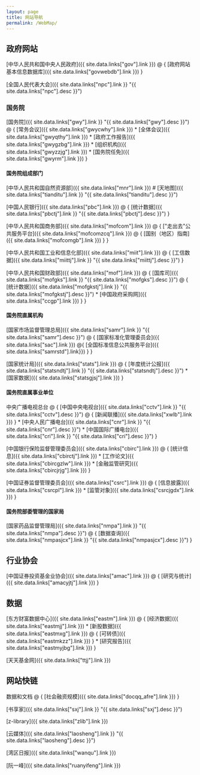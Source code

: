 ```yaml
---
layout: page
title: 网站导航
permalink: /WebMap/
---
```


## 政府网站

[中华人民共和国中央人民政府]({{ site.data.links["gov"].link }}) 
    @ {
        [政府网站基本信息数据库]({{ site.data.links["govwebdb"].link }})
    }

[全国人民代表大会]({{ site.data.links["npc"].link }} "{{ site.data.links["npc"].desc }}")

### 国务院
[国务院]({{ site.data.links["gwy"].link }} "{{ site.data.links["gwy"].desc }}") 
    @ { 
        [常务会议]({{ site.data.links["gwycwhy"].link }}) 
        * [全体会议]({{ site.data.links["gwyqthy"].link }}) 
        * [政府工作报告]({{ site.data.links["gwygzbg"].link }}) 
        * [组织机构]({{ site.data.links["gwyzzjg"].link }}) 
        * [国务院任免]({{ site.data.links["gwyrm"].link }}) 
    }

#### 国务院组成部门

[中华人民共和国自然资源部]({{ site.data.links["mnr"].link }}) # [天地图]({{ site.data.links["tianditu"].link }} "{{ site.data.links["tianditu"].desc }}")

[中国人民银行]({{ site.data.links["pbc"].link }}) 
    @ {
         [统计数据]({{ site.data.links["pbctj"].link }} "{{ site.data.links["pbctj"].desc }}") 
    }

[中华人民共和国商务部]({{ site.data.links["mofcom"].link }}) 
    @ {
        ["走出去"公共服务平台]({{ site.data.links["mofcomzcq"].link }}) 
            @ {
                 [国别（地区）指南]({{ site.data.links["mofcomgb"].link }}) 
            } 
    }

[中华人民共和国工业和信息化部]({{ site.data.links["miit"].link }})
    @ {
        [工信数据]({{ site.data.links["miittj"].link }} "{{ site.data.links["miittj"].desc }}")
    }

[中华人民共和国财政部]({{ site.data.links["mof"].link }}) 
    @ {
        [国库司]({{ site.data.links["mofgks"].link }} "{{ site.data.links["mofgks"].desc }}") 
            @ {
                [统计数据]({{ site.data.links["mofgkstj"].link }} "{{ site.data.links["mofgkstj"].desc }}")
                * [中国政府采购网]({{ site.data.links["ccgp"].link }})
            }
    }

#### 国务院直属机构

[国家市场监督管理总局]({{ site.data.links["samr"].link }} "{{ site.data.links["samr"].desc }}")
    @ {
        [国家标准化管理委员会]({{ site.data.links["sac"].link }})
            @{
                [全国标准信息公共服务平台]({{ site.data.links["samrstd"].link}})
            }
    }

[国家统计局]({{ site.data.links["stats"].link }})
    @ {
        [年度统计公报]({{ site.data.links["statsndtj"].link }} "{{ site.data.links["statsndtj"].desc }}")
        * [国家数据]({{ site.data.links["statsgjsj"].link }})
    }

#### 国务院直属事业单位

中央广播电视总台
    @ {
        [中国中央电视台]({{ site.data.links["cctv"].link }} "{{ site.data.links["cctv"].desc }}")
            @ {
                [新闻联播]({{ site.data.links["xwlb"].link }})
            } 
            * [中央人民广播电台]({{ site.data.links["cnr"].link }} "{{ site.data.links["cnr"].desc }}")
            * [中国国际广播电台]({{ site.data.links["cri"].link }} "{{ site.data.links["cri"].desc }}") 
    }

[中国银行保险监督管理委员会]({{ site.data.links["cbirc"].link }})
    @ {
        [统计信息]({{ site.data.links["cbirctj"].link }})
        * [工作论文]({{ site.data.links["cbircgzlw"].link }})
        * [金融监管研究]({{ site.data.links["cbircjrjg"].link }})
    }

[中国证券监督管理委员会]({{ site.data.links["csrc"].link }})
    @ {
        [信息披露]({{ site.data.links["csrcpl"].link }})
        * [监管对象]({{ site.data.links["csrcjgdx"].link }})
    }

#### 国务院部委管理的国家局

[国家药品监督管理局]({{ site.data.links["nmpa"].link }} "{{ site.data.links["nmpa"].desc }}")
    @ {
        [数据查询]({{ site.data.links["nmpasjcx"].link }} "{{ site.data.links["nmpasjcx"].desc }}")
    }


## 行业协会

[中国证券投资基金业协会]({{ site.data.links["amac"].link }})
    @ {
        [研究与统计]({{ site.data.links["amacyjtj"].link }})
    }

## 数据

[东方财富数据中心]({{ site.data.links["eastm"].link }})
    @ {
        [经济数据]({{ site.data.links["eastmjj"].link }})
        * [新股数据]({{ site.data.links["eastmxg"].link }})
            @ {
                [可转债]({{ site.data.links["eastmkzz"].link }})
            }
        * [研究报告]({{ site.data.links["eastmyjbg"].link }})
    }

[天天基金网]({{ site.data.links["ttjj"].link }})

## 网站快链

数据和文档
    @ {
        [社会融资规模]({{ site.data.links["docqq_afre"].link }})
    }

[书享家]({{ site.data.links["sxj"].link }} "{{ site.data.links["sxj"].desc }}")

[z-library]({{ site.data.links["zlib"].link }})

[云媒体]({{ site.data.links["laosheng"].link }} "{{ site.data.links["laosheng"].desc }}") 

[湾区日报]({{ site.data.links["wanqu"].link }})

[阮一峰]({{ site.data.links["ruanyifeng"].link }})